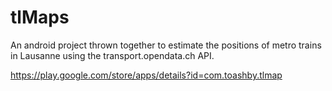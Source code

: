 # tlMaps
An android project thrown together to estimate the positions of metro trains in Lausanne using the transport.opendata.ch API.


https://play.google.com/store/apps/details?id=com.toashby.tlmap
